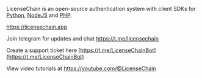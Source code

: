 LicenseChain is an open-source authentication system with client SDKs for [Python](https://github.com/LicenseChain/Python-SDK), [NodeJS](https://github.com/LicenseChain/NodeJS-SDK) and [PHP](https://github.com/LicenseChain/PHP-SDK).

https://licensechain.app

Join telegram for updates and chat https://t.me/licensechain

Create a support ticket here [https://t.me/LicenseChainBot](https://t.me/LicenseChainBot)

View video tutorials at https://youtube.com/@LicenseChain
